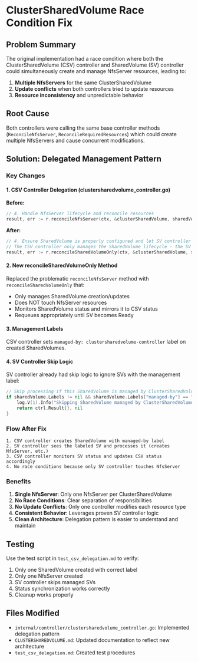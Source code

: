 # ClusterSharedVolume Race Condition Fix

## Problem Summary

The original implementation had a race condition where both the ClusterSharedVolume (CSV) controller and SharedVolume (SV) controller could simultaneously create and manage NfsServer resources, leading to:

1. **Multiple NfsServers** for the same ClusterSharedVolume
2. **Update conflicts** when both controllers tried to update resources
3. **Resource inconsistency** and unpredictable behavior

## Root Cause

Both controllers were calling the same base controller methods (`ReconcileNfsServer`, `ReconcileRequiredResources`) which could create multiple NfsServers and cause concurrent modifications.

## Solution: Delegated Management Pattern

### Key Changes

#### 1. CSV Controller Delegation (clustersharedvolume_controller.go)

**Before:**
```go
// 4. Handle NfsServer lifecycle and reconcile resources  
result, err := r.reconcileNfsServer(ctx, &clusterSharedVolume, sharedVolume, generateNfsServer)
```

**After:**
```go
// 4. Ensure SharedVolume is properly configured and let SV controller handle NfsServer
// The CSV controller only manages the SharedVolume lifecycle - the SV controller handles NfsServer
result, err := r.reconcileSharedVolumeOnly(ctx, &clusterSharedVolume, sharedVolume)
```

#### 2. New reconcileSharedVolumeOnly Method

Replaced the problematic `reconcileNfsServer` method with `reconcileSharedVolumeOnly` that:
- Only manages SharedVolume creation/updates
- Does NOT touch NfsServer resources
- Monitors SharedVolume status and mirrors it to CSV status
- Requeues appropriately until SV becomes Ready

#### 3. Management Labels

CSV controller sets `managed-by: clustersharedvolume-controller` label on created SharedVolumes.

#### 4. SV Controller Skip Logic

SV controller already had skip logic to ignore SVs with the management label:
```go
// Skip processing if this SharedVolume is managed by ClusterSharedVolume controller
if sharedVolume.Labels != nil && sharedVolume.Labels["managed-by"] == "clustersharedvolume-controller" {
    log.V(1).Info("Skipping SharedVolume managed by ClusterSharedVolume controller", "name", sharedVolume.Name, "namespace", sharedVolume.Namespace)
    return ctrl.Result{}, nil
}
```

### Flow After Fix

```
1. CSV controller creates SharedVolume with managed-by label
2. SV controller sees the labeled SV and processes it (creates NfsServer, etc.)
3. CSV controller monitors SV status and updates CSV status accordingly
4. No race conditions because only SV controller touches NfsServer
```

### Benefits

1. **Single NfsServer**: Only one NfsServer per ClusterSharedVolume
2. **No Race Conditions**: Clear separation of responsibilities
3. **No Update Conflicts**: Only one controller modifies each resource type
4. **Consistent Behavior**: Leverages proven SV controller logic
5. **Clean Architecture**: Delegation pattern is easier to understand and maintain

## Testing

Use the test script in `test_csv_delegation.md` to verify:
1. Only one SharedVolume created with correct label
2. Only one NfsServer created  
3. SV controller skips managed SVs
4. Status synchronization works correctly
5. Cleanup works properly

## Files Modified

- `internal/controller/clustersharedvolume_controller.go`: Implemented delegation pattern
- `CLUSTERSHAREDVOLUME.md`: Updated documentation to reflect new architecture
- `test_csv_delegation.md`: Created test procedures
